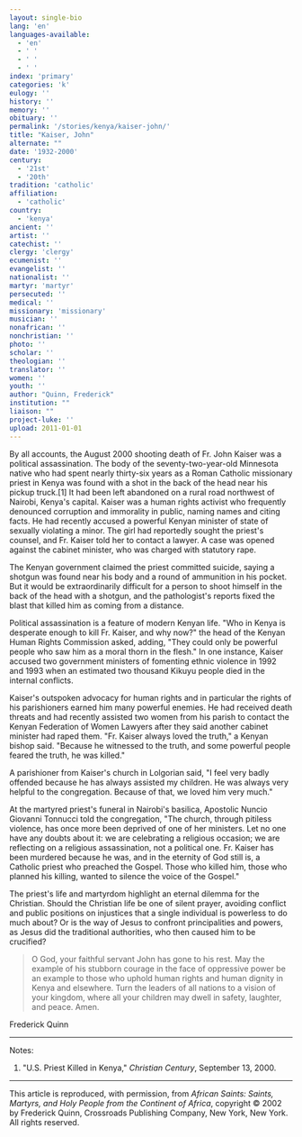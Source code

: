 ```yaml
---
layout: single-bio
lang: 'en'
languages-available:
  - 'en'
  - ' '
  - ' '
  - ' '
index: 'primary'
categories: 'k'
eulogy: ''
history: ''
memory: ''
obituary: ''
permalink: '/stories/kenya/kaiser-john/'
title: "Kaiser, John"
alternate: ""
date: '1932-2000'
century:
  - '21st'
  - '20th'
tradition: 'catholic'
affiliation:
  - 'catholic'
country:
  - 'kenya'
ancient: ''
artist: ''
catechist: ''
clergy: 'clergy'
ecumenist: ''
evangelist: ''
nationalist: ''
martyr: 'martyr'
persecuted: ''
medical: ''
missionary: 'missionary'
musician: ''
nonafrican: ''
nonchristian: ''
photo: ''
scholar: ''
theologian: ''
translator: ''
women: ''
youth: ''
author: "Quinn, Frederick"
institution: ""
liaison: ""
project-luke: ''
upload: 2011-01-01
---
```




By all accounts, the August 2000 shooting death of Fr. John Kaiser was a political assassination. The body of the seventy-two-year-old Minnesota native who had spent nearly thirty-six years as a Roman Catholic missionary priest in Kenya was found with a shot in the back of the head near his pickup truck.[1] It had been left abandoned on a rural road northwest of Nairobi, Kenya's capital. Kaiser was a human rights activist who frequently denounced corruption and immorality in public, naming names and citing facts. He had recently accused a powerful Kenyan minister of state of sexually violating a minor. The girl had reportedly sought the priest's counsel, and Fr. Kaiser told her to contact a lawyer. A case was opened against the cabinet minister, who was charged with statutory rape.

The Kenyan government claimed the priest committed suicide, saying a shotgun was found near his body and a round of ammunition in his pocket. But it would be extraordinarily difficult for a person to shoot himself in the back of the head with a shotgun, and the pathologist's reports fixed the blast that killed him as coming from a distance.

Political assassination is a feature of modern Kenyan life. "Who in Kenya is desperate enough to kill Fr. Kaiser, and why now?" the head of the Kenyan Human Rights Commission asked, adding, "They could only be powerful people who saw him as a moral thorn in the flesh." In one instance, Kaiser accused two government ministers of fomenting ethnic violence in 1992 and 1993 when an estimated two thousand Kikuyu people died in the internal conflicts.

Kaiser's outspoken advocacy for human rights and in particular the rights of his parishioners earned him many powerful enemies. He had received death threats and had recently assisted two women from his parish to contact the Kenyan Federation of Women Lawyers after they said another cabinet minister had raped them. "Fr. Kaiser always loved the truth," a Kenyan bishop said. "Because he witnessed to the truth, and some powerful people feared the truth, he was killed."

A parishioner from Kaiser's church in Lolgorian said, "I feel very badly offended because he has always assisted my children. He was always very helpful to the congregation. Because of that, we loved him very much."

At the martyred priest's funeral in Nairobi's basilica, Apostolic Nuncio Giovanni Tonnucci told the congregation, "The church, through pitiless violence, has once more been deprived of one of her ministers. Let no one have any doubts about it: we are celebrating a religious occasion; we are reflecting on a religious assassination, not a political one. Fr. Kaiser has been murdered because he was, and in the eternity of God still is, a Catholic priest who preached the Gospel. Those who killed him, those who planned his killing, wanted to silence the voice of the Gospel."

The priest's life and martyrdom highlight an eternal dilemma for the Christian. Should the Christian life be one of silent prayer, avoiding conflict and public positions on injustices that a single individual is powerless to do much about? Or is the way of Jesus to confront principalities and powers, as Jesus did the traditional authorities, who then caused him to be crucified?

> O God, your faithful servant John has gone to his rest. May the example of his stubborn courage in the face of oppressive power be an example to those who uphold human rights and human dignity in Kenya and elsewhere. Turn the leaders of all nations to a vision of your kingdom, where all your children may dwell in safety, laughter, and peace. Amen.

Frederick Quinn

---

Notes:

1. "U.S. Priest Killed in Kenya," *Christian Century*, September 13, 2000.

---

This article is reproduced, with permission, from *African Saints: Saints, Martyrs, and Holy People from the Continent of Africa*, copyright &copy; 2002 by Frederick Quinn, Crossroads Publishing Company, New York, New York.  All rights reserved.
